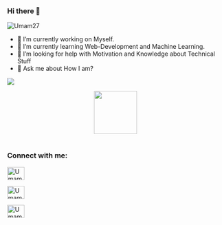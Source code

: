 ### Hi there 👋
<p align = "left"> <img src = "https://komarev.com/ghpvc/?username=Umam27" alt = "Umam27" /> </p>

- 🔭 I’m currently working on Myself.
- 🌱 I’m currently learning Web-Development and Machine Learning.
- 🤔 I’m looking for help with Motivation and Knowledge about Technical Stuff
- 💬 Ask me about How I am?


<p><img align="center" src="https://github-readme-stats.vercel.app/api?username=Umam27&show_icons=true&count_private=true&theme=radical"]</p>

<div id="header" align="center">
  <img src="https://media.giphy.com/media/M9gbBd9nbDrOTu1Mqx/giphy.gif" width="100"/>
</div>
<br>

<h3 align="left">Connect with me:</h3>
<p align="left">
  
<a href="https://www.linkedin.com/in/mohd-umam-999016205" target="blank"><img align="center" src="https://raw.githubusercontent.com/rahuldkjain/github-profile-readme-generator/master/src/images/icons/Social/linked-in-alt.svg" alt="Umam27" height="30" width="40" /></a>
  
<a href="https://www.facebook.com/mohd.umam.716" target="blank"><img align="center" src="https://raw.githubusercontent.com/rahuldkjain/github-profile-readme-generator/master/src/images/icons/Social/facebook.svg" alt="Umam27" height="30" width="40" /></a>
  
<a href="https://www.instagram.com/i_m_umam27/" target="blank"><img align="center" src="https://raw.githubusercontent.com/rahuldkjain/github-profile-readme-generator/master/src/images/icons/Social/instagram.svg" alt="Umam27" height="30" width="40" /></a>
<!-- <a href="https://www.hackerrank.com/dryairship" target="blank"><img align="center" src="https://raw.githubusercontent.com/rahuldkjain/github-profile-readme-generator/master/src/images/icons/Social/hackerrank.svg" alt="dryairship" height="30" width="40" /></a>
<a href="https://codeforces.com/profile/dryairship" target="blank"><img align="center" src="https://raw.githubusercontent.com/rahuldkjain/github-profile-readme-generator/master/src/images/icons/Social/codeforces.svg" alt="dryairship" height="30" width="40" /></a> -->
</p>
